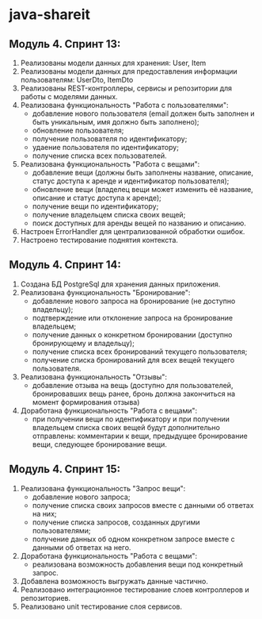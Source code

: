 # java-shareit

## Модуль 4. Спринт 13:

1. Реализованы модели данных для хранения: User, Item
2. Реализованы модели данных для предоставления информации пользователям: UserDto, ItemDto
3. Реализованы REST-контроллеры, сервисы и репозитории для работы с моделями данных.
4. Реализована функциональность "Работа с пользователями":
    * добавление нового пользователя (email должен быть заполнен и быть уникальным, имя должно быть заполнено);
    * обновление пользователя;
    * получение пользователя по идентификатору;
    * удаение пользователя по идентификатору;
    * получение списка всех пользователей.
5. Реализована функциональность "Работа с вещами":
   * добавление вещи (должны быть заполнены название, описание, статус доступа к аренде и идентификатор пользователя);
   * обновление вещи (владелец вещи может изменить её название, описание и статус доступа к аренде);
   * получение вещи по идентификатору;
   * получение владельцем списка своих вещей;
   * поиск доступных для аренды вещей по названию и описанию.
6. Настроен ErrorHandler для централизованной обработки ошибок.
7. Настроено тестирование поднятия контекста.

## Модуль 4. Спринт 14:

1. Создана БД PostgreSql для хранения данных приложения.
2. Реализована функциональность "Бронирование":
   * добавление нового запроса на бронирование (не доступно владельцу);
   * подтверждение или отклонение запроса на бронирование владельцем;
   * получение данных о конкретном бронировании (доступно бронирующему и владельцу);
   * получение списка всех бронирований текущего пользователя;
   * получение списка бронирований для всех вещей текущего пользователя.
3. Реализована функциональность "Отзывы":
   * добавление отзыва на вещь (доступно для пользователей, бронировавших вещь ранее, бронь должна закончиться 
на момент формирования отзыва)
4. Доработана функциональность "Работа с вещами":
   * при получении вещи по идентификатору и при получении владельцем списка своих вещей будут дополнительно отправлены: 
комментарии к вещи, предыдущее бронирование вещи, следующее бронирование вещи.

## Модуль 4. Спринт 15:

1. Реализована функциональность "Запрос вещи":
   * добавление нового запроса;
   * получение списка своих запросов вместе с данными об ответах на них;
   * получение списка запросов, созданных другими пользователями;
   * получение данных об одном конкретном запросе вместе с данными об ответах на него.
2. Доработана функциональность "Работа с вещами":
   * реализована возможность добавления вещи под конкретный запрос.
3. Добавлена возможность выгружать данные частично.
4. Реализовано интеграционное тестирование слоев контроллеров и репозиториев.
5. Реализовано unit тестирование слоя сервисов.
